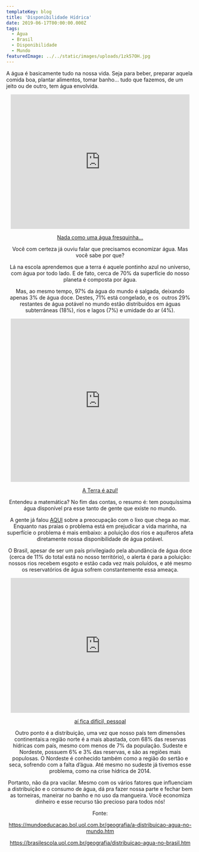 ```yaml
---
templateKey: blog
title: 'Disponibilidade Hídrica'
date: 2019-06-17T00:00:00.000Z
tags:
  - Água
  - Brasil
  - Disponibilidade
  - Mundo
featuredImage: ../../static/images/uploads/1zk57OH.jpg
---
```


<p>A água é basicamente tudo na nossa vida. Seja para beber, preparar aquela comida boa, plantar alimentos, tomar banho… tudo que fazemos, de um jeito ou de outro, tem água envolvida.<br></p>

<center><iframe src="https://giphy.com/embed/3xz2BCohVTd7h2Kvfi" width="480" height="360" frameBorder="0" class="giphy-embed" allowFullScreen></iframe><p><a href="https://giphy.com/gifs/water-bath-hedgehog-3xz2BCohVTd7h2Kvfi"><center>Nada como uma água fresquinha...</a></p>

<p>Você com certeza já ouviu falar que precisamos economizar água. Mas você sabe por que?</p>

<p>Lá na escola aprendemos que a terra é aquele pontinho azul no universo, com água por todo lado. E de fato, cerca de 70% da superfície do nosso planeta é composta por água.</p>

<p>Mas, ao mesmo tempo, 97% da água do mundo é salgada, deixando apenas 3% de água doce. Destes, 71% está congelado, e os &nbsp;outros 29% restantes de água potável no mundo estão distribuídos em águas subterrâneas (18%), rios e lagos (7%) e umidade do ar (4%). </p>

<center><iframe src="https://giphy.com/embed/DMUFPG2niG1TW" width="480" height="437" frameBorder="0" class="giphy-embed" allowFullScreen></iframe><p><a href="https://giphy.com/gifs/planet-earth-DMUFPG2niG1TW"><center> A Terra é azul! </a></p>

<p>Entendeu a matemática? No fim das contas, o resumo é: tem pouquíssima água disponível pra esse tanto de gente que existe no mundo.</p>

<p>A gente já falou <a href="http://seivajr.com/poluicao-nas-praias/">AQUI</a> sobre a preocupação com o lixo que chega ao mar. Enquanto nas praias o problema está em prejudicar a vida marinha, na superfície o problema é mais embaixo: a poluição dos rios e aquíferos afeta diretamente nossa disponibilidade de água potável.<br></p>

<p>O Brasil, apesar de ser um país privilegiado pela abundância de água doce (cerca de 11% do total está no nosso território), o alerta é para a poluição: nossos rios recebem esgoto e estão cada vez mais poluídos, e até mesmo os reservatórios de água sofrem constantemente essa ameaça. <br></p>

<center><iframe src="https://giphy.com/embed/xTiTnMjBxzRzgs7wMo" width="480" height="361" frameBorder="0" class="giphy-embed" allowFullScreen></iframe><p><a href="https://giphy.com/gifs/dead-river-pinnochio-xTiTnMjBxzRzgs7wMo"><center> aí fica difícil, pessoal</a></p>

<p>Outro ponto é a distribuição, uma vez que nosso país tem dimensões continentais:a região norte é a mais abastada, com 68% das reservas hídricas com país, mesmo com menos de 7% da população. Sudeste e Nordeste, possuem 6% e 3% das reservas, e são as regiões mais populosas. O Nordeste é conhecido também como a região do sertão e seca, sofrendo com a falta d’água. Até mesmo no sudeste já tivemos esse problema, como na crise hídrica de 2014. <br></p>

<p>Portanto, não da pra vacilar. Mesmo com os vários fatores que influenciam a distribuição e o consumo de água, dá pra fazer nossa parte e fechar bem as torneiras, maneirar no banho e no uso da mangueira. Você economiza dinheiro e esse recurso tão precioso para todos nós!<br></p>

<p>Fonte:</p>

<p><a href="https://mundoeducacao.bol.uol.com.br/geografia/a-distribuicao-agua-no-mundo.htm">https://mundoeducacao.bol.uol.com.br/geografia/a-distribuicao-agua-no-mundo.htm</a></p>

<p><a href="https://brasilescola.uol.com.br/geografia/distribuicao-agua-no-brasil.htm">https://brasilescola.uol.com.br/geografia/distribuicao-agua-no-brasil.htm</a></p>

<p><br></p>

